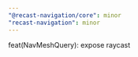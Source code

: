 ```yaml
---
"@recast-navigation/core": minor
"recast-navigation": minor
---
```


feat(NavMeshQuery): expose raycast
